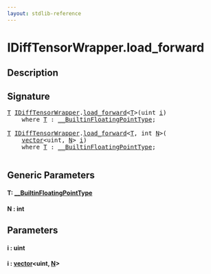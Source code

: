 ```yaml
---
layout: stdlib-reference
---
```


# IDiffTensorWrapper\.load\_forward

## Description





## Signature 

<pre>
<a href="load_forward.html#typeparam-T" class="code_type">T</a> <a href="index.html" class="code_type">IDiffTensorWrapper</a>.<a href="load_forward.html">load_forward</a>&lt;<a href="load_forward.html#typeparam-T" class="code_type">T</a>&gt;(<span class="code_keyword">uint</span> <a href="load_forward.html#decl-i" class="code_param">i</a>)
    <span class='code_keyword'>where</span> <a href="load_forward.html#typeparam-T" class="code_type">T</a> : <a href="../0_builtinfloatingpointtype-029hm/index.html" class="code_type">__BuiltinFloatingPointType</a>;

<a href="load_forward.html#typeparam-T" class="code_type">T</a> <a href="index.html" class="code_type">IDiffTensorWrapper</a>.<a href="load_forward.html">load_forward</a>&lt;<a href="load_forward.html#typeparam-T" class="code_type">T</a>, <span class="code_keyword">int</span> <a href="load_forward.html#decl-N" class="code_var">N</a>&gt;(
    <a href="../../types/vector/index.html" class="code_type">vector</a>&lt;<span class="code_keyword">uint</span>, <a href="load_forward.html#decl-N" class="code_var">N</a>&gt; <a href="load_forward.html#decl-i" class="code_param">i</a>)
    <span class='code_keyword'>where</span> <a href="load_forward.html#typeparam-T" class="code_type">T</a> : <a href="../0_builtinfloatingpointtype-029hm/index.html" class="code_type">__BuiltinFloatingPointType</a>;

</pre>

## Generic Parameters

####  <a id="typeparam-T"></a>T: [\_\_BuiltinFloatingPointType](../0_builtinfloatingpointtype-029hm/index.html)
####  <a id="decl-N"></a>N  : int

## Parameters

####  <a id="decl-i"></a>i  : uint
####  <a id="decl-i"></a>i  : [vector](../../types/vector/index.html)\<uint, [N](../../types/vector/index.html#decl-N)\>

